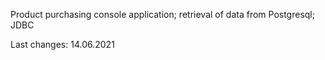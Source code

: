 Product purchasing console application; 
retrieval of data from Postgresql; 
JDBC

Last changes: 14.06.2021
